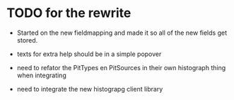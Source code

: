 # TODO for the rewrite


* Started on the new fieldmapping and made it so all of the new fields get stored.
* texts for extra help should be in a simple popover

* need to refator the PitTypes en PitSources in their own histograph thing when integrating

* need to integrate the new histograpg client library
